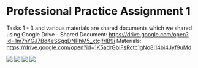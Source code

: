 # Professional Practice Assignment 1

Tasks 1 - 3 and various materials are shared documents which we shared using Google Drive - 
Shared Document: https://drive.google.com/open?id=1m7nYGJ7Bd4eSSggDNPhM5_xtcjfrlB9i
Materials: https://drive.google.com/open?id=1K5adrGbIFsRctc1gNo8l14bi4Jyf9uMd


![](https://i.imgur.com/OTl6aFy.png)
![](https://i.imgur.com/y8dSTy3.png)
![](https://i.imgur.com/YSk1Jq1.png)
![](https://i.imgur.com/Cg07G1t.png)
